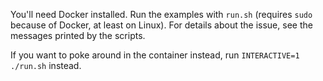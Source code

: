 You'll need Docker installed. Run the examples with `run.sh` (requires
`sudo` because of Docker, at least on Linux). For details about the
issue, see the messages printed by the scripts.

If you want to poke around in the container instead, run `INTERACTIVE=1
./run.sh` instead.
